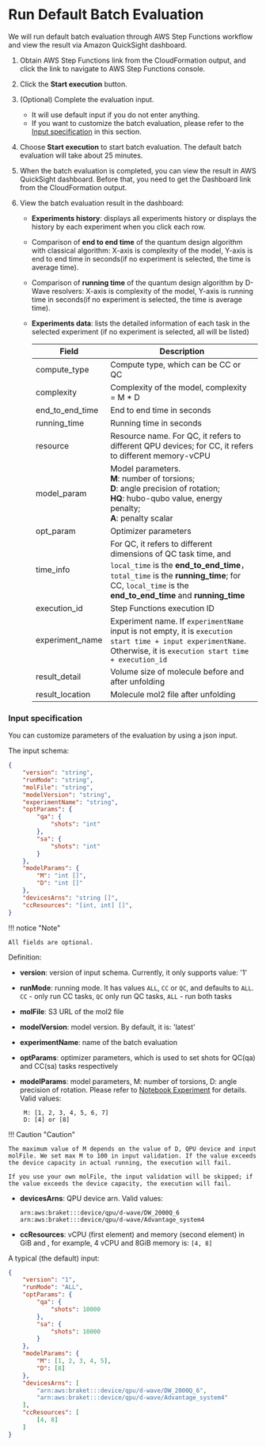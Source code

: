 # Run Default Batch Evaluation

We will run default batch evaluation through AWS Step Functions workflow and view the result via Amazon QuickSight dashboard.

1. Obtain AWS Step Functions link from the CloudFormation output, and click the link to navigate to AWS Step Functions console.

2. Click the **Start execution** button.

3. (Optional) Complete the evaluation input.

     - It will use default input if you do not enter anything.
     - If you want to customize the batch evaluation, please refer to the [Input specification](#input-specification) in this section.

4. Choose **Start execution** to start batch evaluation. The default batch evaluation will take about 25 minutes.

5. When the batch evaluation is completed, you can view the result in AWS QuickSight dashboard. Before that, you need to get the Dashboard link from the CloudFormation output.

6. View the batch evaluation result in the dashboard: 
    
    - **Experiments history**: displays all experiments history or displays the history by each experiment when you click each row.
    - Comparison of **end to end time** of the quantum design algorithm with classical algorithm: X-axis is complexity of the model, Y-axis is end to end time in seconds(if no experiment is selected, the time is average time). 
    - Comparison of **running time** of the quantum design algorithm by D-Wave resolvers: X-axis is complexity of the model, Y-axis is running time in seconds(if no experiment is selected,  the time is average time). 
    - **Experiments data**: lists the detailed information of each task in the selected experiment (if no experiment is selected, all will be listed)
    
        | Field  | Description  |
        |---|---|
        | compute_type  | Compute type, which can be CC or QC  |
        | complexity  | Complexity of the model,  complexity = M * D |
        | end_to_end_time  | End to end time in seconds  |
        | running_time  | Running time in seconds |
        | resource  | Resource name. For QC, it refers to different QPU devices; for CC, it refers to different memory-vCPU  |
        | model_param  | Model parameters. </br>**M**: number of torsions; </br>**D**: angle precision of rotation; </br>**HQ**: hubo-qubo value, energy penalty; </br>**A**: penalty scalar |
        | opt_param  | Optimizer parameters  |
        | time_info | For QC, it refers to different dimensions of QC task time, and `local_time` is the **end_to_end_time**，  `total_time` is the **running_time**; for CC, `local_time` is the **end_to_end_time** and **running_time** |
        | execution_id  | Step Functions execution ID |
        | experiment_name  | Experiment name. If `experimentName` input is not empty, it is `execution start time + input experimentName`. Otherwise, it is `execution start time + execution_id`  |
        | result_detail  | Volume size of molecule before and after unfolding  |
        | result_location | Molecule mol2 file after unfolding  |
   


### Input specification

You can customize parameters of the evaluation by using a json input.

The input schema:

```json
{
    "version": "string",
    "runMode": "string",
    "molFile": "string",
    "modelVersion": "string",
    "experimentName": "string",
    "optParams": {
        "qa": {
            "shots": "int"
        },
        "sa": {
            "shots": "int"
        }
    },
    "modelParams": {
        "M": "int []",
        "D": "int []"
    },
    "devicesArns": "string []",
    "ccResources": "[int, int] []",
}

```

!!! notice "Note"

    All fields are optional.

Definition:

  * **version**: version of input schema. Currently, it only supports value: '1'
  * **runMode**:  running mode. It has values `ALL`, `CC` or `QC`, and defaults to `ALL`. `CC` - only run CC tasks, `QC` only run QC tasks, `ALL` - run both tasks
  * **molFile**: S3 URL of the mol2 file
  * **modelVersion**: model version. By default, it is: 'latest'
  * **experimentName**: name of the batch evaluation
  * **optParams**: optimizer parameters, which is used to set shots for QC(qa) and CC(sa) tasks respectively
  * **modelParams**: model parameters, M: number of torsions, D: angle precision of rotation. Please refer to [Notebook Experiment](./notebook-experiment.md) for details.  Valid values: 

         M: [1, 2, 3, 4, 5, 6, 7]
         D: [4] or [8]

!!! Caution "Caution"

    The maximum value of M depends on the value of D, QPU device and input molFile. We set max M to 100 in input validation. If the value exceeds the device capacity in actual running, the execution will fail.
    
    If you use your own molFile, the input validation will be skipped; if the value exceeds the device capacity, the execution will fail. 
   
  * **devicesArns**: QPU device arn. Valid values:
  
        arn:aws:braket:::device/qpu/d-wave/DW_2000Q_6
        arn:aws:braket:::device/qpu/d-wave/Advantage_system4
      
  * **ccResources**: vCPU (first element) and memory (second element) in GiB and , for example, 4 vCPU and 8GiB memory is: `[4, 8]`


A typical (the default) input:

```json
{
    "version": "1",
    "runMode": "ALL",
    "optParams": {
        "qa": {
            "shots": 10000
        },
        "sa": {
            "shots": 10000
        }
    },
    "modelParams": {
        "M": [1, 2, 3, 4, 5],
        "D": [8]
    },
    "devicesArns": [
        "arn:aws:braket:::device/qpu/d-wave/DW_2000Q_6",
        "arn:aws:braket:::device/qpu/d-wave/Advantage_system4"
    ],
    "ccResources": [
        [4, 8]
    ]
}
```

